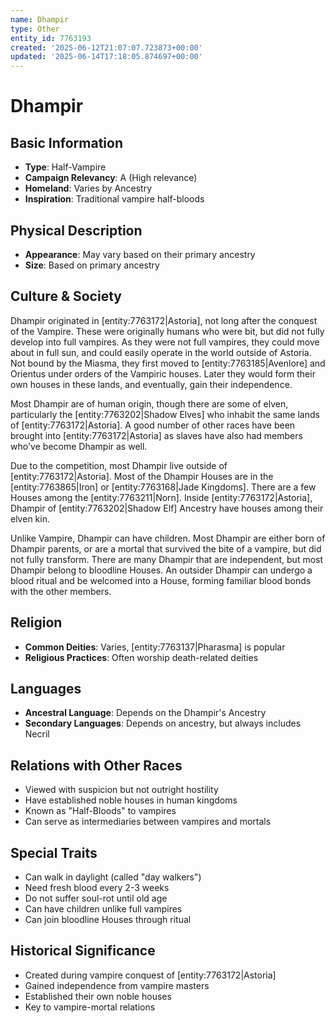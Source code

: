 ```yaml
---
name: Dhampir
type: Other
entity_id: 7763193
created: '2025-06-12T21:07:07.723873+00:00'
updated: '2025-06-14T17:18:05.874697+00:00'
---
```


# Dhampir

## Basic Information
- **Type**: Half-Vampire
- **Campaign Relevancy**: A (High relevance)
- **Homeland**: Varies by Ancestry
- **Inspiration**: Traditional vampire half-bloods

## Physical Description
- **Appearance**: May vary based on their primary ancestry
- **Size**: Based on primary ancestry

## Culture & Society
Dhampir originated in [entity:7763172|Astoria], not long after the conquest of the Vampire. These were originally humans who were bit, but did not fully develop into full vampires. As they were not full vampires, they could move about in full sun, and could easily operate in the world outside of Astoria. Not bound by the Miasma, they first moved to [entity:7763185|Avenlore] and Orientus under orders of the Vampiric houses. Later they would form their own houses in these lands, and eventually, gain their independence.

Most Dhampir are of human origin, though there are some of elven, particularly the [entity:7763202|Shadow Elves] who inhabit the same lands of [entity:7763172|Astoria]. A good number of other races have been brought into [entity:7763172|Astoria] as slaves have also had members who've become Dhampir as well.

Due to the competition, most Dhampir live outside of [entity:7763172|Astoria]. Most of the Dhampir Houses are in the [entity:7763865|Iron] or [entity:7763168|Jade Kingdoms]. There are a few Houses among the [entity:7763211|Norn]. Inside [entity:7763172|Astoria], Dhampir of [entity:7763202|Shadow Elf] Ancestry have houses among their elven kin.

Unlike Vampire, Dhampir can have children. Most Dhampir are either born of Dhampir parents, or are a mortal that survived the bite of a vampire, but did not fully transform. There are many Dhampir that are independent, but most Dhampir belong to bloodline Houses. An outsider Dhampir can undergo a blood ritual and be welcomed into a House, forming familiar blood bonds with the other members.

## Religion
- **Common Deities**: Varies, [entity:7763137|Pharasma] is popular
- **Religious Practices**: Often worship death-related deities

## Languages
- **Ancestral Language**: Depends on the Dhampir's Ancestry
- **Secondary Languages**: Depends on ancestry, but always includes Necril

## Relations with Other Races
- Viewed with suspicion but not outright hostility
- Have established noble houses in human kingdoms
- Known as "Half-Bloods" to vampires
- Can serve as intermediaries between vampires and mortals

## Special Traits
- Can walk in daylight (called "day walkers")
- Need fresh blood every 2-3 weeks
- Do not suffer soul-rot until old age
- Can have children unlike full vampires
- Can join bloodline Houses through ritual

## Historical Significance
- Created during vampire conquest of [entity:7763172|Astoria]
- Gained independence from vampire masters
- Established their own noble houses
- Key to vampire-mortal relations